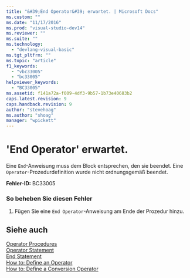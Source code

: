 ```yaml
---
title: "&#39;End Operator&#39; erwartet. | Microsoft Docs"
ms.custom: ""
ms.date: "11/17/2016"
ms.prod: "visual-studio-dev14"
ms.reviewer: ""
ms.suite: ""
ms.technology: 
  - "devlang-visual-basic"
ms.tgt_pltfrm: ""
ms.topic: "article"
f1_keywords: 
  - "vbc33005"
  - "bc33005"
helpviewer_keywords: 
  - "BC33005"
ms.assetid: f141a72a-f009-4df3-9b57-1b73e40683b2
caps.latest.revision: 9
caps.handback.revision: 9
author: "stevehoag"
ms.author: "shoag"
manager: "wpickett"
---
```

# &#39;End Operator&#39; erwartet.
Eine `End`\-Anweisung muss dem Block entsprechen, den sie beendet. Eine `Operator`\-Prozedurdefinition wurde nicht ordnungsgemäß beendet.  
  
 **Fehler\-ID:** BC33005  
  
### So beheben Sie diesen Fehler  
  
1.  Fügen Sie eine `End Operator`\-Anweisung am Ende der Prozedur hinzu.  
  
## Siehe auch  
 [Operator Procedures](../../visual-basic/programming-guide/language-features/procedures/operator-procedures.md)   
 [Operator Statement](../../visual-basic/language-reference/statements/operator-statement.md)   
 [End Statement](../../visual-basic/language-reference/statements/end-statement.md)   
 [How to: Define an Operator](../../visual-basic/programming-guide/language-features/procedures/how-to-define-an-operator.md)   
 [How to: Define a Conversion Operator](../../visual-basic/programming-guide/language-features/procedures/how-to-define-a-conversion-operator.md)